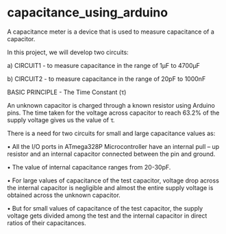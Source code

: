 # capacitance_using_arduino
A capacitance meter is a device that is used to measure capacitance of a capacitor. 

In this project, we will develop two circuits:

a) CIRCUIT1 - to measure capacitance in the range of 1µF to 4700µF

b) CIRCUIT2 - to measure capacitance in the range of 20pF to 1000nF

BASIC PRINCIPLE - The Time Constant (τ)

An unknown capacitor is charged through a known resistor using Arduino pins. The time taken for the
voltage across capacitor to reach 63.2% of the supply voltage gives us the value of τ.

There is a need for two circuits for small and large capacitance values as:

• All the I/O ports in ATmega328P Microcontroller have an internal pull – up resistor and an internal
capacitor connected between the pin and ground.

• The value of internal capacitance ranges from 20-30pF.

• For large values of capacitance of the test capacitor, voltage drop across the internal capacitor is
negligible and almost the entire supply voltage is obtained across the unknown capacitor.

• But for small values of capacitance of the test capacitor, the supply voltage gets divided among the test
and the internal capacitor in direct ratios of their capacitances.
